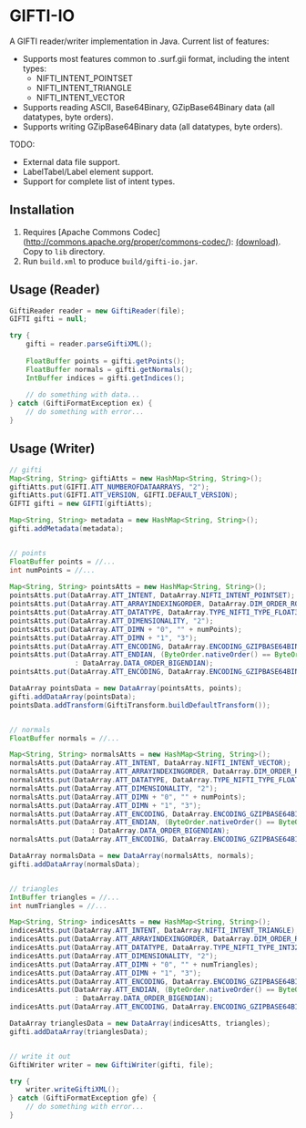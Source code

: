 GIFTI-IO
========

A GIFTI reader/writer implementation in Java.  Current list of features:
- Supports most features common to .surf.gii format, including the intent types: 
  * NIFTI_INTENT_POINTSET
  * NIFTI_INTENT_TRIANGLE
  * NIFTI_INTENT_VECTOR
- Supports reading ASCII, Base64Binary, GZipBase64Binary data (all datatypes, byte orders).
- Supports writing GZipBase64Binary data (all datatypes, byte orders).

TODO:
- External data file support.
- LabelTabel/Label element support.
- Support for complete list of intent types.


Installation
------
1. Requires [Apache Commons Codec] (http://commons.apache.org/proper/commons-codec/): [(download)](http://mirror.sdunix.com/apache//commons/codec/binaries/commons-codec-1.8-bin.zip).  Copy to `lib` directory.
2. Run `build.xml` to produce `build/gifti-io.jar`.


Usage (Reader)
------
```Java
GiftiReader reader = new GiftiReader(file);
GIFTI gifti = null;

try {
    gifti = reader.parseGiftiXML();
			
    FloatBuffer points = gifti.getPoints();
    FloatBuffer normals = gifti.getNormals();
    IntBuffer indices = gifti.getIndices();
    
    // do something with data...
} catch (GiftiFormatException ex) {
    // do something with error...
}
```

Usage (Writer)
------
```Java
// gifti
Map<String, String> giftiAtts = new HashMap<String, String>();
giftiAtts.put(GIFTI.ATT_NUMBEROFDATAARRAYS, "2");
giftiAtts.put(GIFTI.ATT_VERSION, GIFTI.DEFAULT_VERSION);
GIFTI gifti = new GIFTI(giftiAtts);

Map<String, String> metadata = new HashMap<String, String>();
gifti.addMetadata(metadata);


// points
FloatBuffer points = //...
int numPoints = //...
		
Map<String, String> pointsAtts = new HashMap<String, String>();
pointsAtts.put(DataArray.ATT_INTENT, DataArray.NIFTI_INTENT_POINTSET);
pointsAtts.put(DataArray.ATT_ARRAYINDEXINGORDER, DataArray.DIM_ORDER_ROWMAJORORDER);
pointsAtts.put(DataArray.ATT_DATATYPE, DataArray.TYPE_NIFTI_TYPE_FLOAT32);
pointsAtts.put(DataArray.ATT_DIMENSIONALITY, "2");
pointsAtts.put(DataArray.ATT_DIMN + "0", "" + numPoints);
pointsAtts.put(DataArray.ATT_DIMN + "1", "3");
pointsAtts.put(DataArray.ATT_ENCODING, DataArray.ENCODING_GZIPBASE64BINARY);
pointsAtts.put(DataArray.ATT_ENDIAN, (ByteOrder.nativeOrder() == ByteOrder.LITTLE_ENDIAN) ? DataArray.DATA_ORDER_LITTLEENDIAN
				: DataArray.DATA_ORDER_BIGENDIAN);
pointsAtts.put(DataArray.ATT_ENCODING, DataArray.ENCODING_GZIPBASE64BINARY);

DataArray pointsData = new DataArray(pointsAtts, points);
gifti.addDataArray(pointsData);
pointsData.addTransform(GiftiTransform.buildDefaultTransform());


// normals
FloatBuffer normals = //...

Map<String, String> normalsAtts = new HashMap<String, String>();
normalsAtts.put(DataArray.ATT_INTENT, DataArray.NIFTI_INTENT_VECTOR);
normalsAtts.put(DataArray.ATT_ARRAYINDEXINGORDER, DataArray.DIM_ORDER_ROWMAJORORDER);
normalsAtts.put(DataArray.ATT_DATATYPE, DataArray.TYPE_NIFTI_TYPE_FLOAT32);
normalsAtts.put(DataArray.ATT_DIMENSIONALITY, "2");
normalsAtts.put(DataArray.ATT_DIMN + "0", "" + numPoints);
normalsAtts.put(DataArray.ATT_DIMN + "1", "3");
normalsAtts.put(DataArray.ATT_ENCODING, DataArray.ENCODING_GZIPBASE64BINARY);
normalsAtts.put(DataArray.ATT_ENDIAN, (ByteOrder.nativeOrder() == ByteOrder.LITTLE_ENDIAN) ? DataArray.DATA_ORDER_LITTLEENDIAN
					: DataArray.DATA_ORDER_BIGENDIAN);
normalsAtts.put(DataArray.ATT_ENCODING, DataArray.ENCODING_GZIPBASE64BINARY);

DataArray normalsData = new DataArray(normalsAtts, normals);
gifti.addDataArray(normalsData);


// triangles
IntBuffer triangles = //...
int numTriangles = //...

Map<String, String> indicesAtts = new HashMap<String, String>();
indicesAtts.put(DataArray.ATT_INTENT, DataArray.NIFTI_INTENT_TRIANGLE);
indicesAtts.put(DataArray.ATT_ARRAYINDEXINGORDER, DataArray.DIM_ORDER_ROWMAJORORDER);
indicesAtts.put(DataArray.ATT_DATATYPE, DataArray.TYPE_NIFTI_TYPE_INT32);
indicesAtts.put(DataArray.ATT_DIMENSIONALITY, "2");
indicesAtts.put(DataArray.ATT_DIMN + "0", "" + numTriangles);
indicesAtts.put(DataArray.ATT_DIMN + "1", "3");
indicesAtts.put(DataArray.ATT_ENCODING, DataArray.ENCODING_GZIPBASE64BINARY);
indicesAtts.put(DataArray.ATT_ENDIAN, (ByteOrder.nativeOrder() == ByteOrder.LITTLE_ENDIAN) ? DataArray.DATA_ORDER_LITTLEENDIAN
				: DataArray.DATA_ORDER_BIGENDIAN);
indicesAtts.put(DataArray.ATT_ENCODING, DataArray.ENCODING_GZIPBASE64BINARY);

DataArray trianglesData = new DataArray(indicesAtts, triangles);
gifti.addDataArray(trianglesData);


// write it out
GiftiWriter writer = new GiftiWriter(gifti, file);

try {
    writer.writeGiftiXML();
} catch (GiftiFormatException gfe) {
    // do something with error...
}
```
